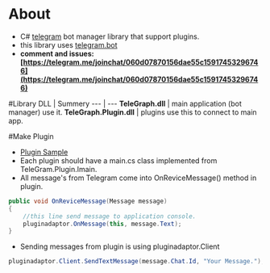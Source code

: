# About
+ C# [telegram](http://telegram.com/) bot manager library that support plugins.
+ this library uses [telegram.bot](https://github.com/MrRoundRobin/telegram.bot)
+ **comment and issues: [https://telegram.me/joinchat/060d07870156dae55c15917453296746](https://telegram.me/joinchat/060d07870156dae55c15917453296746)**
 
#Library
DLL | Summery
--- | ---
**TeleGraph.dll** | main application (bot manager) use it.
**TeleGraph.Plugin.dll** | plugins use this to connect to main app.

#Make Plugin
+ [Plugin Sample](https://github.com/MaxbuzzTM/TeleGraph/tree/master/Sample/Sample_Plugin)
+ Each plugin should have a main.cs class implemented from TeleGram.Plugin.Imain.
+ All message's from Telegram come into OnReviceMessage() method in plugin.
```csharp
public void OnReviceMessage(Message message)
{
    //this line send message to application console.
    pluginadaptor.OnMessage(this, message.Text);    
}
```
+ Sending messages from plugin is using pluginadaptor.Client
```csharp
pluginadaptor.Client.SendTextMessage(message.Chat.Id, "Your Message.");
```
